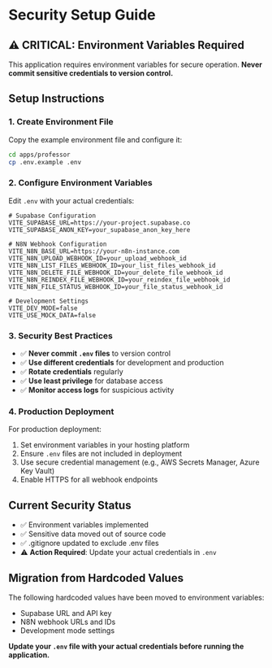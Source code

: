 # Security Setup Guide

## ⚠️ CRITICAL: Environment Variables Required

This application requires environment variables for secure operation. **Never commit sensitive credentials to version control.**

## Setup Instructions

### 1. Create Environment File

Copy the example environment file and configure it:

```bash
cd apps/professor
cp .env.example .env
```

### 2. Configure Environment Variables

Edit `.env` with your actual credentials:

```env
# Supabase Configuration
VITE_SUPABASE_URL=https://your-project.supabase.co
VITE_SUPABASE_ANON_KEY=your_supabase_anon_key_here

# N8N Webhook Configuration
VITE_N8N_BASE_URL=https://your-n8n-instance.com
VITE_N8N_UPLOAD_WEBHOOK_ID=your_upload_webhook_id
VITE_N8N_LIST_FILES_WEBHOOK_ID=your_list_files_webhook_id
VITE_N8N_DELETE_FILE_WEBHOOK_ID=your_delete_file_webhook_id
VITE_N8N_REINDEX_FILE_WEBHOOK_ID=your_reindex_file_webhook_id
VITE_N8N_FILE_STATUS_WEBHOOK_ID=your_file_status_webhook_id

# Development Settings
VITE_DEV_MODE=false
VITE_USE_MOCK_DATA=false
```

### 3. Security Best Practices

- ✅ **Never commit `.env` files** to version control
- ✅ **Use different credentials** for development and production
- ✅ **Rotate credentials** regularly
- ✅ **Use least privilege** for database access
- ✅ **Monitor access logs** for suspicious activity

### 4. Production Deployment

For production deployment:

1. Set environment variables in your hosting platform
2. Ensure `.env` files are not included in deployment
3. Use secure credential management (e.g., AWS Secrets Manager, Azure Key Vault)
4. Enable HTTPS for all webhook endpoints

## Current Security Status

- ✅ Environment variables implemented
- ✅ Sensitive data moved out of source code
- ✅ .gitignore updated to exclude .env files
- ⚠️ **Action Required**: Update your actual credentials in `.env`

## Migration from Hardcoded Values

The following hardcoded values have been moved to environment variables:

- Supabase URL and API key
- N8N webhook URLs and IDs
- Development mode settings

**Update your `.env` file with your actual credentials before running the application.**
